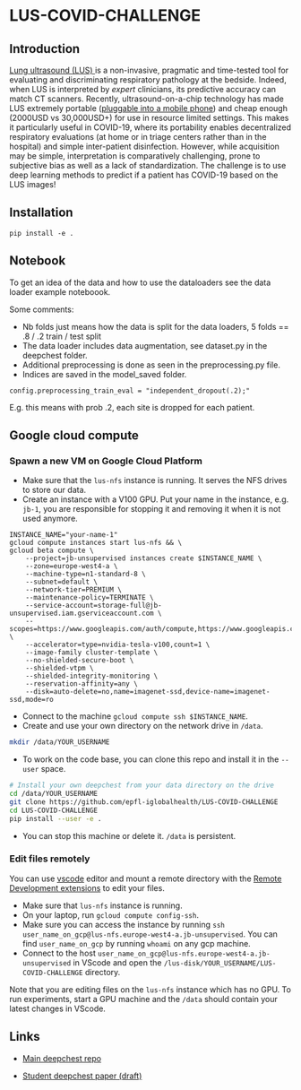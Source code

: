 # LUS-COVID-CHALLENGE


## Introduction  

[Lung ultrasound (LUS) ](https://www.youtube.com/watch?v=_Q0cTG3ZlHk&amp;ab_channel=MedCram-MedicalLecturesExplainedCLEARLY)is a non-invasive, pragmatic and time-tested tool for evaluating and discriminating respiratory pathology at the bedside. Indeed, when LUS is interpreted by *expert* clinicians, its predictive accuracy can match CT scanners. Recently, ultrasound-on-a-chip technology has made LUS extremely portable ([pluggable into a mobile phone](https://www.butterflynetwork.com/uk/)) and cheap enough (2000USD vs 30,000USD+) for use in resource limited settings. This makes it particularly useful in COVID-19, where its portability enables decentralized respiratory evaluations (at home or in triage centers rather than in the hospital) and simple inter-patient disinfection.  However, while acquisition may be simple, interpretation is comparatively challenging, prone to subjective bias as well as a lack of standardization.  The challenge is to use deep learning methods to predict if a patient has COVID-19 based on the LUS images!


## Installation

```
pip install -e .
```

## Notebook

To get an idea of the data and how to use the dataloaders see the data loader example noteboook.

Some comments:

- Nb folds just means how the data is split for the data loaders, 5 folds == .8 / .2 train / test split
- The data loader includes data augmentation, see dataset.py in the deepchest folder.
- Additional preprocessing is done as seen in the preprocessing.py file. 
- Indices are saved in the model_saved folder.

```
config.preprocessing_train_eval = "independent_dropout(.2);"
```

E.g. this means with prob .2, each site is dropped for each patient.

## Google cloud compute 

### Spawn a new VM on Google Cloud Platform

- Make sure that the `lus-nfs` instance is running. It serves the NFS drives to store our data.
- Create an instance with a V100 GPU. Put your name in the instance, e.g. `jb-1`, you are responsible for stopping it and removing it when it is not used anymore.
```
INSTANCE_NAME="your-name-1"
gcloud compute instances start lus-nfs && \
gcloud beta compute \
    --project=jb-unsupervised instances create $INSTANCE_NAME \
    --zone=europe-west4-a \
    --machine-type=n1-standard-8 \
    --subnet=default \
    --network-tier=PREMIUM \
    --maintenance-policy=TERMINATE \
    --service-account=storage-full@jb-unsupervised.iam.gserviceaccount.com \
    --scopes=https://www.googleapis.com/auth/compute,https://www.googleapis.com/auth/devstorage.read_only,https://www.googleapis.com/auth/logging.write,https://www.googleapis.com/auth/monitoring.write,https://www.googleapis.com/auth/servicecontrol,https://www.googleapis.com/auth/service.management.readonly,https://www.googleapis.com/auth/trace.append \
    --accelerator=type=nvidia-tesla-v100,count=1 \
    --image-family cluster-template \
    --no-shielded-secure-boot \
    --shielded-vtpm \
    --shielded-integrity-monitoring \
    --reservation-affinity=any \
    --disk=auto-delete=no,name=imagenet-ssd,device-name=imagenet-ssd,mode=ro
```
- Connect to the machine `gcloud compute ssh $INSTANCE_NAME`.
- Create and use your own directory on the network drive in `/data`.
```bash
mkdir /data/YOUR_USERNAME
```
- To work on the code base, you can clone this repo and install it in the `--user` space.
```bash
# Install your own deepchest from your data directory on the drive
cd /data/YOUR_USERNAME
git clone https://github.com/epfl-iglobalhealth/LUS-COVID-CHALLENGE
cd LUS-COVID-CHALLENGE
pip install --user -e .
```
- You can stop this machine or delete it. `/data` is persistent.

### Edit files remotely

You can use [vscode](https://code.visualstudio.com/) editor and mount a remote directory with the [Remote Development extensions](https://marketplace.visualstudio.com/items?itemName=ms-vscode-remote.vscode-remote-extensionpack) to edit your files.

- Make sure that `lus-nfs` instance is running.
- On your laptop, run `gcloud compute config-ssh`.
- Make sure you can access the instance by running `ssh user_name_on_gcp@lus-nfs.europe-west4-a.jb-unsupervised`. You can find `user_name_on_gcp` by running `whoami` on any gcp machine.
- Connect to the host `user_name_on_gcp@lus-nfs.europe-west4-a.jb-unsupervised` in VScode and open the `/lus-disk/YOUR_USERNAME/LUS-COVID-CHALLENGE` directory.

Note that you are editing files on the `lus-nfs` instance which has no GPU. To run experiments, start a GPU machine and the `/data` should contain your latest changes in VScode.

## Links

- [Main deepchest repo](https://github.com/epfl-iglobalhealth/LUS-COVID-main)

- [Student deepchest paper (draft)](https://www.overleaf.com/project/61910ac2312c4addcf45741f)

